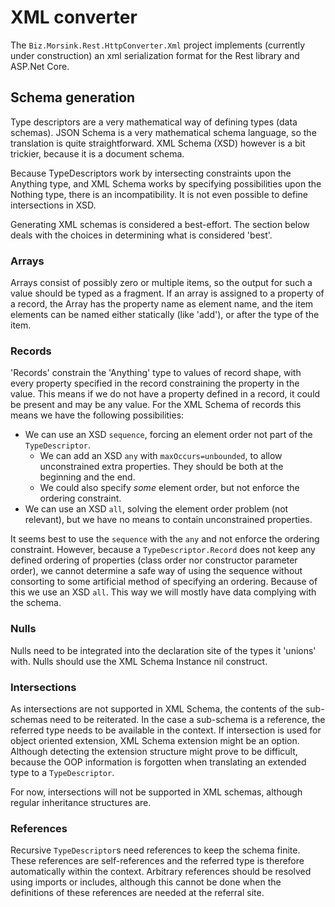 # XML converter
The `Biz.Morsink.Rest.HttpConverter.Xml` project implements (currently under construction) an xml serialization format for the Rest library and ASP.Net Core.

## Schema generation
Type descriptors are a very mathematical way of defining types (data schemas).
JSON Schema is a very mathematical schema language, so the translation is quite straightforward.
XML Schema (XSD) however is a bit trickier, because it is a document schema.

Because TypeDescriptors work by intersecting constraints upon the Anything type, and XML Schema works by specifying possibilities upon the Nothing type, there is an incompatibility.
It is not even possible to define intersections in XSD.

Generating XML schemas is considered a best-effort. 
The section below deals with the choices in determining what is considered 'best'.

### Arrays
Arrays consist of possibly zero or multiple items, so the output for such a value should be typed as a fragment.
If an array is assigned to a property of a record, the Array has the property name as element name, and the item elements can be named either statically (like 'add'), or after the type of the item.

### Records
'Records' constrain the 'Anything' type to values of record shape, with every property specified in the record constraining the property in the value. 
This means if we do not have a property defined in a record, it could be present and may be any value.
For the XML Schema of records this means we have the following possibilities:

* We can use an XSD `sequence`, forcing an element order not part of the `TypeDescriptor`.
  * We can add an XSD `any` with `maxOccurs=unbounded`, to allow unconstrained extra properties. 
    They should be both at the beginning and the end.
  * We could also specify _some_ element order, but not enforce the ordering constraint.
* We can use an XSD `all`, solving the element order problem (not relevant), but we have no means to contain unconstrained properties.

It seems best to use the `sequence` with the `any` and not enforce the ordering constraint.
However, because a `TypeDescriptor.Record` does not keep any defined ordering of properties (class order nor constructor parameter order), we cannot determine a safe way of using the sequence without consorting to some artificial method of specifying an ordering.
Because of this we use an XSD `all`.
This way we will mostly have data complying with the schema.

### Nulls
Nulls need to be integrated into the declaration site of the types it 'unions' with.
Nulls should use the XML Schema Instance nil construct.

### Intersections
As intersections are not supported in XML Schema, the contents of the sub-schemas need to be reiterated. 
In the case a sub-schema is a reference, the referred type needs to be available in the context.
If intersection is used for object oriented extension, XML Schema extension might be an option. 
Although detecting the extension structure might prove to be difficult, because the OOP information is forgotten when translating an extended type to a `TypeDescriptor`.

For now, intersections will not be supported in XML schemas, although regular inheritance structures are.

### References
Recursive `TypeDescriptor`s need references to keep the schema finite. 
These references are self-references and the referred type is therefore automatically within the context.
Arbitrary references should be resolved using imports or includes, although this cannot be done when the definitions of these references are needed at the referral site.



